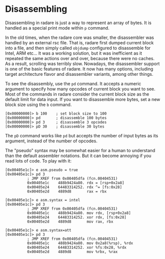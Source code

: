 # Disassembling

Disassembling in radare is just a way to represent an array of bytes. It is handled as a special print mode within `p` command.

In the old times, when the radare core was smaller, the disassembler was handled by an external rsc file. That is, radare first dumped current block into a file, and then simply called `objdump` configured to disassemble for Intel, ARM etc...
It was a working solution, but it was inefficient as it repeated the same actions over and over, because there were no caches. As a result, scrolling was terribly slow.
Nowadays, the disassembler support is one of the basic features of radare. It now has many options, including target architecture flavor and disassembler variants, among other things.

To see the disassembly, use the `pd` command. It accepts a numeric argument to specify how many opcodes of current block you want to see. Most of the commands in radare consider the current block size as the default limit for data input. If you want to disassemble more bytes, set a new block size using the `b` command.

    [0x00000000]> b 100    ; set block size to 100
    [0x00000000]> pd       ; disassemble 100 bytes
    [0x00000000]> pd 3     ; disassemble 3 opcodes
    [0x00000000]> pD 30    ; disassemble 30 bytes

The `pD` command works like `pd` but accepts the number of input bytes as its argument, instead of the number of opcodes.

The "pseudo" syntax may be somewhat easier for a human to understand than the default assembler notations. But it can become annoying if you read lots of code. To play with it:

    [0x00405e1c]> e asm.pseudo = true
    [0x00405e1c]> pd 3
              ; JMP XREF from 0x00405dfa (fcn.00404531)
              0x00405e1c    488b9424a80. rdx = [rsp+0x2a8]
              0x00405e24    64483314252. rdx ^= [fs:0x28]
              0x00405e2d    4889d8       rax = rbx
    
    [0x00405e1c]> e asm.syntax = intel
    [0x00405e1c]> pd 3
              ; JMP XREF from 0x00405dfa (fcn.00404531)
              0x00405e1c    488b9424a80. mov rdx, [rsp+0x2a8]
              0x00405e24    64483314252. xor rdx, [fs:0x28]
              0x00405e2d    4889d8       mov rax, rbx
    
    [0x00405e1c]> e asm.syntax=att
    [0x00405e1c]> pd 3
              ; JMP XREF from 0x00405dfa (fcn.00404531)
              0x00405e1c    488b9424a80. mov 0x2a8(%rsp), %rdx
              0x00405e24    64483314252. xor %fs:0x28, %rdx
              0x00405e2d    4889d8       mov %rbx, %rax


